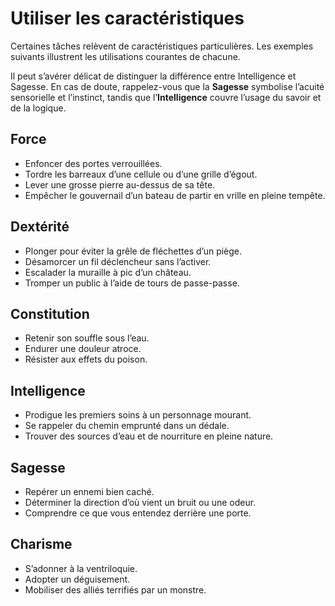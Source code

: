 # Utiliser les caractéristiques

Certaines tâches relèvent de caractéristiques particulières. Les exemples suivants illustrent les utilisations courantes de chacune.

Il peut s’avérer délicat de distinguer la différence entre Intelligence et Sagesse. En cas de doute, rappelez-vous que la **Sagesse** symbolise l’acuité sensorielle et l’instinct, tandis que l’**Intelligence** couvre l’usage du savoir et de la logique.

## Force

- Enfoncer des portes verrouillées.
- Tordre les barreaux d’une cellule ou d’une grille d’égout.
- Lever une grosse pierre au-dessus de sa tête.
- Empêcher le gouvernail d’un bateau de partir en vrille en pleine tempête.

## Dextérité

- Plonger pour éviter la grêle de fléchettes d’un piège.
- Désamorcer un fil déclencheur sans l’activer.
- Escalader la muraille à pic d’un château.
- Tromper un public à l’aide de tours de passe-passe.

## Constitution

- Retenir son souffle sous l’eau.
- Endurer une douleur atroce.
- Résister aux effets du poison.

## Intelligence

- Prodigue les premiers soins à un personnage mourant.
- Se rappeler du chemin emprunté dans un dédale.
- Trouver des sources d’eau et de nourriture en pleine nature.

## Sagesse

- Repérer un ennemi bien caché.
- Déterminer la direction d’où vient un bruit ou une odeur.
- Comprendre ce que vous entendez derrière une porte.

## Charisme

- S’adonner à la ventriloquie.
- Adopter un déguisement.
- Mobiliser des alliés terrifiés par un monstre.
